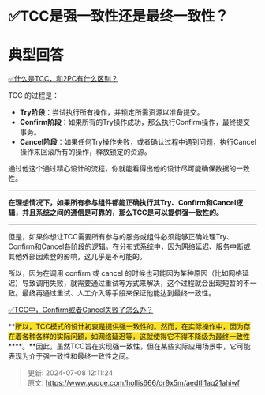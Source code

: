 # ✅TCC是强一致性还是最终一致性？

# 典型回答


[✅什么是TCC，和2PC有什么区别？](https://www.yuque.com/hollis666/dr9x5m/xhvbak3ouy6xqiml)



TCC 的过程是：



+ **Try阶段**：尝试执行所有操作，并锁定所需资源以准备提交。
+ **Confirm阶段**：如果所有的Try操作成功，那么执行Confirm操作，最终提交事务。
+ **Cancel阶段**：如果任何Try操作失败，或者确认过程中遇到问题，执行Cancel操作来回滚所有的操作，释放锁定的资源。



通过他这个通过精心设计的流程，你就能看得出他的设计尽可能确保数据的一致性。

****

**在理想情况下，如果所有参与组件都能正确执行其Try、Confirm和Cancel逻辑，并且系统之间的通信是可靠的，那么TCC是可以提供强一致性的。**

****

但是，如果你想让TCC需要所有参与的服务或组件必须能够正确处理Try、Confirm和Cancel各阶段的逻辑。在分布式系统中，因为<font style="color:rgb(13, 13, 13);">网络延迟、服务中断或其他外部因素登的影响，这几乎是不可能的。</font>



所以，因为在调用 confirm 或 cancel 的时候也可能因为某种原因（比如网络延迟）导致调用失败，就需要通过重试等方式来解决，这个过程就会出现短暂的不一致。最终再通过重试、人工介入等手段来保证他能达到最终一致性。



[✅TCC中，Confirm或者Cancel失败了怎么办？](https://www.yuque.com/hollis666/dr9x5m/xnvn2of7pmd005no)



**<font style="background-color:#FBDE28;">所以，TCC模式的设计初衷是提供强一致性的。然而，在实际操作中，因为存在着各种各样的实际问题，如网络延迟等，这就使得它不得不降级为最终一致性</font>****。**因此，虽然TCC旨在实现强一致性，但在某些实际应用场景中，它可能表现为介于强一致性和最终一致性之间。



> 更新: 2024-07-08 12:11:24  
> 原文: <https://www.yuque.com/hollis666/dr9x5m/aedtll1aq21ahiwf>